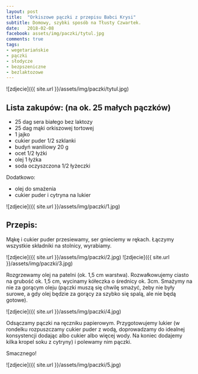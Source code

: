 ```yaml
---
layout: post
title:  "Orkiszowe pączki z przepisu Babci Krysi"
subtitle: Domowy, szybki sposób na Tłusty Czwartek.
date:   2018-02-08
facebook: assets/img/paczki/tytul.jpg
comments: true
tags:
- wegetariańskie
- pączki
- słodycze
- bezpszeniczne
- bezlaktozowe 
---
```


![zdjecie]({{ site.url }}/assets/img/paczki/tytul.jpg)

## Lista zakupów: (na ok. 25 małych pączków)
* 25 dag sera białego bez laktozy
* 25 dag mąki orkiszowej tortowej
* 1 jajko
* cukier puder 1/2 szklanki
* budyń waniliowy 20 g
* ocet 1/2 łyżki
* olej 1 łyżka
* soda oczyszczona 1/2 łyżeczki

Dodatkowo:
* olej do smażenia
* cukier puder i cytryna na lukier

![zdjecie]({{ site.url }}/assets/img/paczki/1.jpg)

## Przepis:

Mąkę i cukier puder przesiewamy, ser gnieciemy w rękach. Łączymy wszystkie składniki na stolnicy, wyrabiamy. 

![zdjecie]({{ site.url }}/assets/img/paczki/2.jpg)
![zdjecie]({{ site.url }}/assets/img/paczki/3.jpg)

Rozgrzewamy olej na patelni (ok. 1,5 cm warstwa). Rozwałkowujemy ciasto na grubość ok. 1,5 cm, wycinamy kółeczka o średnicy ok. 3cm. Smażymy na nie za gorącym oleju (pączki muszą się chwilę smażyć, żeby nie były surowe, a gdy olej będzie za gorący za szybko się spalą, ale nie będą gotowe).

![zdjecie]({{ site.url }}/assets/img/paczki/4.jpg)

Odsączamy pączki na ręczniku papierowym. Przygotowujemy lukier (w rondelku rozpuszczamy cukier puder z wodą, doprowadzamy do idealnej konsystencji dodając albo cukier albo więcej wody. Na koniec dodajemy kilka kropel soku z cytryny) i polewamy nim pączki.

Smacznego!

![zdjecie]({{ site.url }}/assets/img/paczki/5.jpg)



